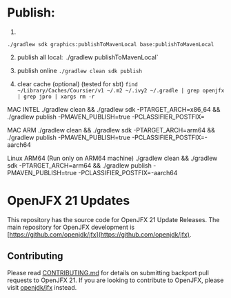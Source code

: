 # Publish:
1.
`./gradlew sdk graphics:publishToMavenLocal base:publishToMavenLocal`

2. publish all local:`
   `./gradlew publishToMavenLocal`

3. publish online
   `./gradlew clean sdk publish`

4. clear cache (optional) (tested for sbt)
   `find ~/Library/Caches/Coursier/v1 ~/.m2 ~/.ivy2 ~/.gradle | grep openjfx | grep jpro | xargs rm -r`


MAC INTEL
./gradlew clean && ./gradlew sdk -PTARGET_ARCH=x86_64 && ./gradlew publish -PMAVEN_PUBLISH=true -PCLASSIFIER_POSTFIX=

MAC ARM
./gradlew clean && ./gradlew sdk -PTARGET_ARCH=arm64 && ./gradlew publish -PMAVEN_PUBLISH=true -PCLASSIFIER_POSTFIX=-aarch64

Linux ARM64 (Run only on ARM64 machine)
./gradlew clean && ./gradlew sdk -PTARGET_ARCH=arm64 && ./gradlew publish -PMAVEN_PUBLISH=true -PCLASSIFIER_POSTFIX=-aarch64



# OpenJFX 21 Updates

This repository has the source code for OpenJFX 21 Update Releases. The main repository for OpenJFX development is [https://github.com/openjdk/jfx](https://github.com/openjdk/jfx).


## Contributing

Please read [CONTRIBUTING.md](CONTRIBUTING.md) for details on submitting backport pull requests to OpenJFX 21. If you are looking to contribute to OpenJFX, please visit [openjdk/jfx](https://github.com/openjdk/jfx) instead.
